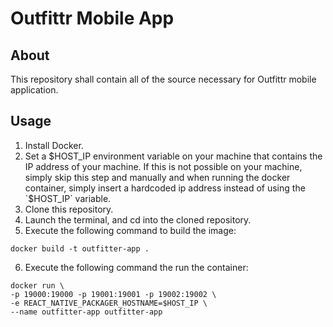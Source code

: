 # Outfittr Mobile App

## About

This repository shall contain all of the source necessary for Outfittr mobile application.

## Usage

1. Install Docker.
2. Set a $HOST_IP environment variable on your machine that contains the IP address of your machine. If this is not possible on your machine, simply skip this step and manually and when running the docker container, simply insert a hardcoded ip address instead of using the `$HOST_IP` variable.
3. Clone this repository.
4. Launch the terminal, and cd into the cloned repository.
5. Execute the following command to build the image:
```
docker build -t outfitter-app .
```
6. Execute the following command the run the container:
```
docker run \
-p 19000:19000 -p 19001:19001 -p 19002:19002 \
-e REACT_NATIVE_PACKAGER_HOSTNAME=$HOST_IP \
--name outfitter-app outfitter-app
```
